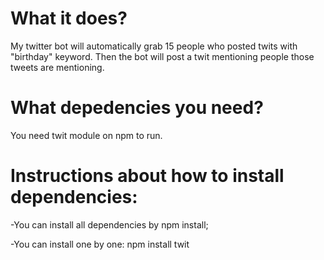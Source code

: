 # What it does?
My twitter bot will automatically grab 15 people who posted twits with "birthday" keyword. Then the bot will post a twit mentioning people those tweets are mentioning.
# What depedencies you need?
You need twit module on npm to run.
# Instructions about how to install dependencies:
-You can install all dependencies by npm install;


-You can install one by one: npm install twit
